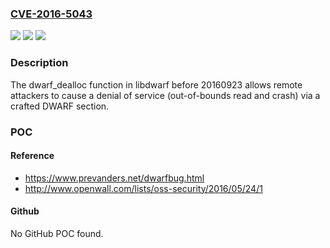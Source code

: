### [CVE-2016-5043](https://cve.mitre.org/cgi-bin/cvename.cgi?name=CVE-2016-5043)
![](https://img.shields.io/static/v1?label=Product&message=n%2Fa&color=blue)
![](https://img.shields.io/static/v1?label=Version&message=n%2Fa&color=blue)
![](https://img.shields.io/static/v1?label=Vulnerability&message=n%2Fa&color=brighgreen)

### Description

The dwarf_dealloc function in libdwarf before 20160923 allows remote attackers to cause a denial of service (out-of-bounds read and crash) via a crafted DWARF section.

### POC

#### Reference
- https://www.prevanders.net/dwarfbug.html
- http://www.openwall.com/lists/oss-security/2016/05/24/1

#### Github
No GitHub POC found.


